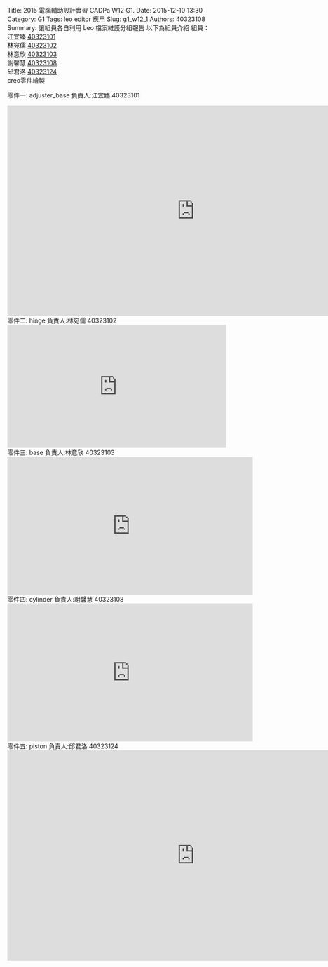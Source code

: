 Title: 2015 電腦輔助設計實習 CADPa W12 G1.
Date: 2015-12-10 13:30
Category: G1
Tags: leo editor 應用
Slug: g1_w12_1
Authors: 40323108
Summary: 讓組員各自利用 Leo 檔案維護分組報告
以下為組員介紹
組員：<br />
江宜臻  <a href="http://2015fallhw.github.io/2015fallcadpa/user/40323101/">40323101</a><br /> 
林宛儒  <a href="http://2015fallhw.github.io/2015fallcadpa/user/40323102/">40323102</a><br />
林意欣  <a href="http://2015fallhw.github.io/2015fallcadpa/user/40323103/">40323103</a> <br />
謝馨慧  <a href="http://2015fallhw.github.io/2015fallcadpa/user/40323108/">40323108</a><br />
邱君洛  <a href="http://2015fallhw.github.io/2015fallcadpa/user/40323124/">40323124</a><br />
creo零件繪製

零件一: adjuster_base   負責人:江宜臻 40323101
<iframe width="854" height="480" src="https://www.youtube.com/embed/VrAWEZfZsCw" frameborder="0" allowfullscreen></iframe>
零件二: hinge      負責人:林宛儒 40323102
<iframe src="https://player.vimeo.com/video/151217351" width="500" height="281" frameborder="0" webkitallowfullscreen mozallowfullscreen allowfullscreen></iframe> 
零件三: base        負責人:林意欣 40323103
<iframe width="560" height="315" src="https://www.youtube.com/embed/y32gcqsgEJI" frameborder="0" allowfullscreen></iframe>
零件四: cylinder  負責人:謝馨慧 40323108
<iframe width="560" height="315" src="https://www.youtube.com/embed/w9SqOIPhWwU" frameborder="0" allowfullscreen></iframe>
零件五: piston     負責人:邱君洛 40323124
<iframe width="854" height="480" src="https://www.youtube.com/embed/RBO70iEtT8k" frameborder="0" allowfullscreen></iframe>
